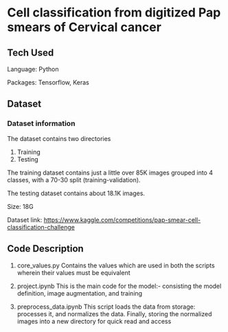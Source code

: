 # Cell classification from digitized Pap smears of Cervical cancer

## Tech Used

Language: Python

Packages: Tensorflow, Keras

## Dataset
### Dataset information

The dataset contains two directories

1. Training
2. Testing

The training dataset contains just a little over 85K images grouped into 4 classes, with a 70-30 split (training-validation).

The testing dataset contains about 18.1K images.

Size: 18G

Dataset link: https://www.kaggle.com/competitions/pap-smear-cell-classification-challenge

## Code Description

1. core_values.py
	Contains the values which are used in both the scripts wherein their values must be equivalent

2. project.ipynb
	This is the main code for the model:- consisting the model definition, image augmentation, and training

3. preprocess_data.ipynb
	This script loads the data from storage: processes it, and normalizes the data. Finally, storing the normalized images into a new directory for quick read and access


